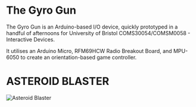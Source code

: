 ﻿# The Gyro Gun

The Gyro Gun is an Arduino-based I/O device, quickly prototyped in a handful of afternoons for  University of Bristol
COMS30054/COMSM0058 - Interactive Devices.

It utilises an Arduino Micro, RFM69HCW Radio Breakout Board, and MPU-6050 to create an orientation-based game controller.


# ASTEROID BLASTER


![Asteroid Blaster](https://imgur.com/IOwuqYb)



